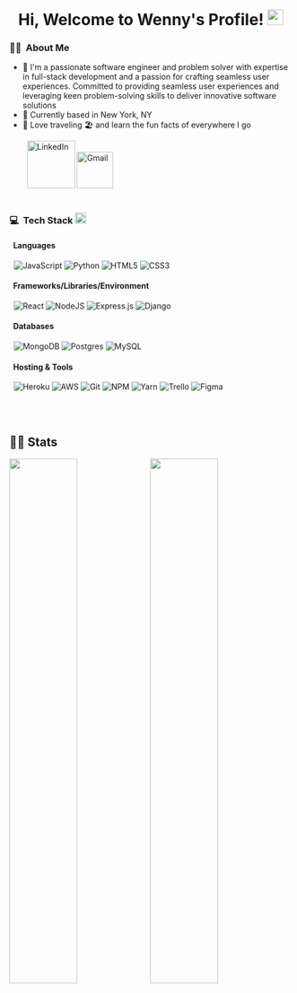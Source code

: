 <h1 align="center">
  Hi, Welcome to Wenny's Profile!
  <img src="https://media.giphy.com/media/hvRJCLFzcasrR4ia7z/giphy.gif" width="28">
</h1>

### 🙋‍♀️&nbsp; About Me

* 🌟 I'm a passionate software engineer and problem solver with expertise in full-stack development and a passion for crafting seamless user experiences. Committed to providing seamless user experiences and leveraging keen problem-solving skills to deliver innovative software solutions
* 📍 Currently based in New York, NY
* 🧡 Love traveling 🏖 and learn the fun facts of everywhere I go

&nbsp; &nbsp; &nbsp; &nbsp; <a href="https://www.linkedin.com/in/wenny-xiong/"><img width="85px" alt="LinkedIn" src="https://img.shields.io/badge/LinkedIn%20-%230077B5.svg?&style=flat&logo=linkedin&logoColor=white"/></a> 
<a href="mailto:wenny.xiong7@gmail.com"><img width="65px" alt="Gmail" src="https://img.shields.io/badge/Gmail-D14836?style=flat&logo=gmail&logoColor=white" /></a> &nbsp; &nbsp; 
<br/>
<br/>

### 💻&nbsp; Tech Stack <img src = "https://media2.giphy.com/media/QssGEmpkyEOhBCb7e1/giphy.gif?cid=ecf05e47a0n3gi1bfqntqmob8g9aid1oyj2wr3ds3mg700bl&rid=giphy.gif" width = 20px> 
<!-- icon references link https://github.com/Ileriayo/markdown-badges -->

#### &nbsp; Languages
&nbsp; ![JavaScript](https://img.shields.io/badge/javascript-%23323330.svg?style=for-the-badge&logo=javascript&logoColor=%23F7DF1E)
![Python](https://img.shields.io/badge/python-3670A0?style=for-the-badge&logo=python&logoColor=ffdd54)
![HTML5](https://img.shields.io/badge/html5-%23E34F26.svg?style=for-the-badge&logo=html5&logoColor=white)
![CSS3](https://img.shields.io/badge/css3-%231572B6.svg?style=for-the-badge&logo=css3&logoColor=white)

#### &nbsp; Frameworks/Libraries/Environment
&nbsp; ![React](https://img.shields.io/badge/react-%2320232a.svg?style=for-the-badge&logo=react&logoColor=%2361DAFB)
![NodeJS](https://img.shields.io/badge/node.js-6DA55F?style=for-the-badge&logo=node.js&logoColor=white)
![Express.js](https://img.shields.io/badge/express.js-%23404d59.svg?style=for-the-badge&logo=express&logoColor=%2361DAFB)
![Django](https://img.shields.io/badge/django-%23092E20.svg?style=for-the-badge&logo=django&logoColor=white)

#### &nbsp; Databases
&nbsp; ![MongoDB](https://img.shields.io/badge/MongoDB-%234ea94b.svg?style=for-the-badge&logo=mongodb&logoColor=white)
![Postgres](https://img.shields.io/badge/postgres-%23316192.svg?style=for-the-badge&logo=postgresql&logoColor=white)
![MySQL](https://img.shields.io/badge/mysql-%2300f.svg?style=for-the-badge&logo=mysql&logoColor=white)

#### &nbsp; Hosting & Tools
&nbsp; ![Heroku](https://img.shields.io/badge/heroku-%23430098.svg?style=for-the-badge&logo=heroku&logoColor=white)
![AWS](https://img.shields.io/badge/AWS-%23FF9900.svg?style=for-the-badge&logo=amazon-aws&logoColor=white)
![Git](https://img.shields.io/badge/git-%23F05033.svg?style=for-the-badge&logo=git&logoColor=white)
![NPM](https://img.shields.io/badge/NPM-%23000000.svg?style=for-the-badge&logo=npm&logoColor=white)
![Yarn](https://img.shields.io/badge/yarn-%232C8EBB.svg?style=for-the-badge&logo=yarn&logoColor=white)
![Trello](https://img.shields.io/badge/Trello-%23026AA7.svg?style=for-the-badge&logo=Trello&logoColor=white)
![Figma](https://img.shields.io/badge/figma-%23F24E1E.svg?style=for-the-badge&logo=figma&logoColor=white)

 <br/>
 <br/>
 
## 📄📜 Stats

<p>
  <img width="49%" src="https://github-readme-stats.vercel.app/api?username=WennyXiong&theme=algolia&show_icons=true&bg_color=transparent&title_color=navy&text_color=black" />

  <img width="49%" src="https://github-readme-streak-stats.herokuapp.com/?user=WennyXiong"/>
 </br>
</p>
